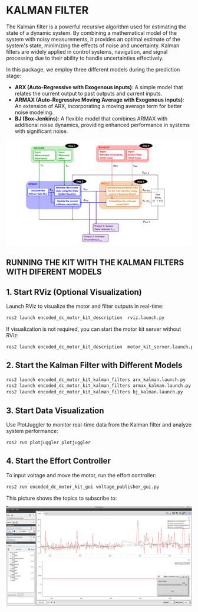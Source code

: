# KALMAN FILTER 

The Kalman filter is a powerful recursive algorithm used for estimating the state of a dynamic system. By combining a mathematical model of the system with noisy measurements, it provides an optimal estimate of the system's state, minimizing the effects of noise and uncertainty. Kalman filters are widely applied in control systems, navigation, and signal processing due to their ability to handle uncertainties effectively.

In this package, we employ three different models during the prediction stage:

 - **ARX (Auto-Regressive with Exogenous inputs)**: A simple model that relates the current output to past outputs and current inputs.
 - **ARMAX (Auto-Regressive Moving Average with Exogenous inputs)**: An extension of ARX, incorporating a moving average term for better noise modeling.
 - **BJ (Box-Jenkins)**: A flexible model that combines ARMAX with additional noise dynamics, providing enhanced performance in systems with significant noise.

![KALMAN FILTER](/encoded_dc_motor_kit_kalman_filters/documentation/images/kalman%20filter%20flowchart.png)


## RUNNING THE KIT WITH THE KALMAN FILTERS WITH DIFERENT MODELS

## 1. Start RViz (Optional Visualization)

Launch RViz to visualize the motor and filter outputs in real-time:

```bash
ros2 launch encoded_dc_motor_kit_description  rviz.launch.py
```

If visualization is not required, you can start the motor kit server without RViz:

```bash
ros2 launch encoded_dc_motor_kit_description  motor_kit_server.launch.py
```

## 2. Start the Kalman Filter with Different Models
```bash
ros2 launch encoded_dc_motor_kit_kalman_filters arx_kalman.launch.py
ros2 launch encoded_dc_motor_kit_kalman_filters armax_kalman.launch.py
ros2 launch encoded_dc_motor_kit_kalman_filters bj_kalman.launch.py
```

## 3. Start Data Visualization

Use PlotJuggler to monitor real-time data from the Kalman filter and analyze system performance:

```bash
ros2 run plotjuggler plotjuggler
```

## 4. Start the Effort Controller

To input voltage and move the motor, run the effort controller:

```bash
ros2 run encoded_dc_motor_kit_gui voltage_publisher_gui.py
```

This picture shows the topics to subscribe to:

![TOPIC VIEWR](/encoded_dc_motor_kit_kalman_filters/documentation/images/view_topics.png)
